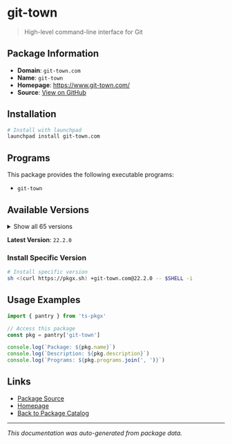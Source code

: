# git-town

> High-level command-line interface for Git

## Package Information

- **Domain**: `git-town.com`
- **Name**: `git-town`
- **Homepage**: https://www.git-town.com/
- **Source**: [View on GitHub](https://github.com/pkgxdev/pantry/tree/main/projects/git-town.com/package.yml)

## Installation

```bash
# Install with launchpad
launchpad install git-town.com
```

## Programs

This package provides the following executable programs:

- `git-town`

## Available Versions

<details>
<summary>Show all 65 versions</summary>

- `22.2.0`, `22.1.0`, `22.0.0`, `21.5.0`, `21.4.3`
- `21.4.2`, `21.4.1`, `21.4.0`, `21.3.0`, `21.2.0`
- `21.1.0`, `21.0.0`, `20.2.0`, `20.1.0`, `20.0.0`
- `19.0.0`, `18.3.2`, `18.3.1`, `18.3.0`, `18.2.0`
- `18.1.0`, `18.0.0`, `17.3.0`, `17.2.0`, `17.1.1`
- `17.1.0`, `17.0.0`, `16.7.0`, `16.6.1`, `16.6.0`
- `16.5.0`, `16.4.1`, `16.4.0`, `16.3.0`, `16.2.1`
- `16.2.0`, `16.1.1`, `16.1.0`, `16.0.0`, `15.3.0`
- `15.2.0`, `15.1.0`, `15.0.0`, `14.4.1`, `14.4.0`
- `14.3.1`, `14.3.0`, `14.2.3`, `14.2.2`, `14.2.1`
- `14.2.0`, `14.1.0`, `14.0.0`, `13.0.2`, `13.0.1`
- `13.0.0`, `12.1.0`, `12.0.0`, `11.1.0`, `11.0.0`
- `10.0.3`, `10.0.2`, `10.0.1`, `10.0.0`, `9.0.1`

</details>

**Latest Version**: `22.2.0`

### Install Specific Version

```bash
# Install specific version
sh <(curl https://pkgx.sh) +git-town.com@22.2.0 -- $SHELL -i
```

## Usage Examples

```typescript
import { pantry } from 'ts-pkgx'

// Access this package
const pkg = pantry['git-town']

console.log(`Package: ${pkg.name}`)
console.log(`Description: ${pkg.description}`)
console.log(`Programs: ${pkg.programs.join(', ')}`)
```

## Links

- [Package Source](https://github.com/pkgxdev/pantry/tree/main/projects/git-town.com/package.yml)
- [Homepage](https://www.git-town.com/)
- [Back to Package Catalog](../../package-catalog.md)

---

*This documentation was auto-generated from package data.*
